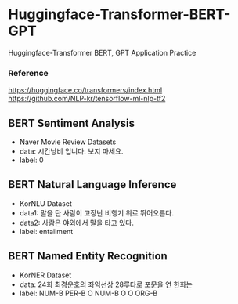 # Huggingface-Transformer-BERT-GPT
Huggingface-Transformer BERT, GPT Application Practice<br>
### Reference
https://huggingface.co/transformers/index.html<br>
https://github.com/NLP-kr/tensorflow-ml-nlp-tf2

## BERT Sentiment Analysis
- Naver Movie Review Datasets
- data: 시간낭비 입니다. 보지 마세요.
- label: 0

## BERT Natural Language Inference
- KorNLU Dataset
- data1: 말을 탄 사람이 고장난 비행기 위로 뛰어오른다.
- data2: 사람은 야외에서 말을 타고 있다.	
- label: entailment

## BERT Named Entity Recognition
- KorNER Dataset
- data: 24회 최경운호의 좌익선상 28루타로 포문을 연 한화는
- label: NUM-B PER-B O NUM-B O O ORG-B

